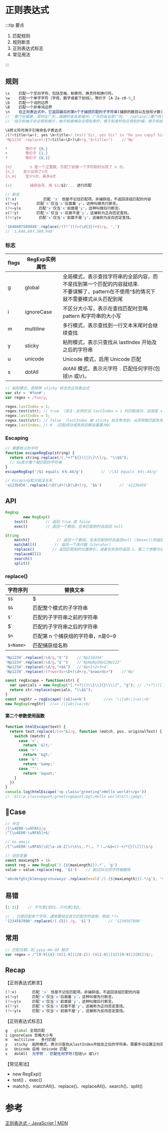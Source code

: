 # 正则表达式

:::tip 要点

1. 匹配规则
2. 规则断言
3. 正则表达式标志
4. 常见用法

:::

## 规则

```javascript
\s    匹配一个空白字符，包括空格、制表符、换页符和换行符。
\w    匹配一个单字字符（字母、数字或者下划线）。等价于 [A-Za-z0-9_]
\b    匹配一个词的边界
\B    匹配一个非单词边界
\n    在正则表达式中，它返回最后的第n个子捕获匹配的子字符串(捕获的数目以左括号计数)。
// '厦门在福建，深圳在广东。福建的省会是福州，广东的省会是广州。'.replace(/厦门在(.*?)，.*?\1的省会是(.*?)，.*/,'$2')
// '桔子和柚子杂交得到橙子，柚子和香橼杂交得到青柠，橙子和青柠杂交得到柠檬，橙子和桔子杂交得到柑子，橙子和柚子杂交得到葡萄柚'

\k转义符可用于引用命名子表达式
/(?<title>\w+), yes \k<title>/.test('Sir, yes Sir" in "Do you copy? Sir, yes Sir!')	//true
'Np1234'.replace(/(?<title>\D+)\d+/g,"$<title>")	//'Np'

*        等价于 {0,}
+        等价于 {1,}
?        等价于 {0,1}

{n}        n 是一个正整数，匹配了前面一个字符刚好出现了 n 次。
{n,}    至少出现了n次
{n,m}    至少n次，最多m次

(x)        捕获括号，用 $1/$2/... 进行匹配

// 断言
(?:x)            匹配 'x' 但是不记住匹配项。非捕获组，不返回该组匹配的内容
x(?=y)        匹配'x'仅当'x'后面着'y'，这种叫做先行断言。
(?<=y)x        匹配'x'仅当'x'前面是'y'，这种叫做后行断言。
x(?!y)        匹配'x'仅当'x'后面不是'y'，这被称为正向否定查找。
(?<!y)x        匹配'x'仅当'x'前面不是'y'，这被称为反向否定查找。
```

```js
'1646807589948'.replace(/(?!^)(?=(\d{3})+$)/g, ',')
// '1,646,807,589,948'
```

### 标志

| flags | **RegExp**实例属性 |                                                              |
| ----- | ------------------ | ------------------------------------------------------------ |
| g     | global             | 全局模式，表示查找字符串的全部内容，而不是找到第一个匹配的内容就结束.<br />不要误解了，pattern在不使用^$的情况下就不需要模式从头匹配到尾 |
| i     | ignoreCase         | 不区分大小写，表示在查找匹配时忽略 pattern 和字符串的大小写  |
| m     | multiline          | 多行模式，表示查找到一行文本末尾时会继续查找                 |
| y     | sticky             | 粘附模式，表示只查找从 lastIndex 开始及之后的字符串          |
| u     | unicode            | Unicode 模式，启用 Unicode 匹配                              |
| s     | dotAll             | dotAll 模式，表示元字符 `.` 匹配任何字符(包括\n 或\r)。      |

```js
// 粘附模式，使用带 sticky 标志的正则表达式
var str = '#foo#';
var regex = /foo/y;

regex.lastIndex = 1;
regex.test(str); // true （译注：此例仅当 lastIndex = 1 时匹配成功，这就是 sticky 的作用）
regex.lastIndex = 5;
regex.test(str); // false （lastIndex 被 sticky 标志考虑到，从而导致匹配失败）
regex.lastIndex; // 0 （匹配成功或失败后都会重置为0）
```

### Escaping

```js
// 需要转义的字符
function escapeRegExp(string) {
  return string.replace(/[.*+?^${}()|[\]\\]/g, "\\$&");
  // $&表示整个被匹配的字符串
}
escapeRegExp('/$1 equals ￥6.44/g')        // '/\$1 equals ￥6\.44/g'

// Escaping和分组没关系
'a123b456'.replace(/\D(\d+)\D(\d+)/g, '$&')        // 'a123b456'
```

## API

```javascript
RegExp 
		new RegExp()
    test()        // 返回 true 或 false
    exec()        // 返回一个数组，在未匹配到时会返回 null

String
    match()            // 返回一个数组，在未匹配到时会返回null（与exec()的返回结果一致！）
    matchAll()        // 返回一个迭代器（iterator）
    replace()        // 返回匹配到的位置索引，或者在失败时返回-1，第二个参数可以是个函数
    replaceAll()
    search()
    split()
```

### replace()

| 字符序列  | 替换文本                          |
| --------- | --------------------------------- |
| `$$`      | $                                 |
| `$&`      | 匹配整个模式的子字符串            |
| `$'`      | 匹配的子字符串之前的字符串        |
| $`        | 匹配的子字符串之后的字符串        |
| `$n`      | 匹配第 n 个捕获组的字符串，n是0~9 |
| `$<Name>` | 匹配捕获组名称                    |

```js
'Np1234'.replace(/\d/g,"$'")	//'Np234344'
'Np1234'.replace(/\d/g,"$`")	//'NpNpNp1Np12Np123'
'Np1234'.replace(/\d/g,"+$&")	//'Np+1+2+3+4'
'Np1234'.replace(/(?<words>\D+)\d+/g,"$<words>")	//'Np'
```

```js
const regEscape = function(str) {
  var specials = new RegExp("[.*+?|()\\[\\]{}\\\\]", "g"); // .*+?|()[]{}\
  return str.replace(specials, "\\$&");
}
const regStr = regEscape('[ab]=a+b')		//=> '\\[ab\\]=a\\+b'
new RegExp(regStr)	//=> /\[ab\]=a\+b/
```

#### 第二个参数使用函数

```js
function htmlEscape(text) {
  return text.replace(/[<>"&]/g, function (match, pos, originalText) {
    switch (match) {
      case '<':
        return '&lt;'
      case '>':
        return '&gt;'
      case '&':
        return '&amp;'
      case '"':
        return '&quot;'
    }
  })
}
console.log(htmlEscape('<p class="greeting">Hello world!</p>')) 
// '&lt;p class=&quot;greeting&quot;&gt;Hello world!&lt;/p&gt;'
```



## 🌰Case

```javascript
// 中文
/[\u4E00-\u9FA5]/g
/^[\u4E00-\u9FA5]+$/

// no emoji
/[^\u4E00-\u9FA5|\d|\a-zA-Z|\r\n\s,.?!，。？！…—&$=()-+/*{}[\]]|\s/g
```

```javascript
// 动态变量
const maxLength = 16
const reg = new RegExp(`(.{${maxLength}}).*`, 'g')
value = value.replace(reg, '$1')    // 超过16位的字符被删除

'abcdefghijklmnopqrstuvwxyz'.replace(eval(`/(.{${maxLength}}).*/g`), '$1')
```

## 易错

```JavaScript
[1-31]    // 不代表1到31，只代表1到3。

// . 只是匹配单个字符，通常要结合其它匹配字符使用，例如 *?+
'1234567890'.replace(/(.{5})./g, '$1')        // '1234567890'
```

## 常用

```js
// 匹配日期，如 yyyy-mm-dd 格式
var regex = /^[0-9]{4}-(0[1-9]|1[0-2])-(0[1-9]|[12][0-9]|3[01])$/;
```



## Recap

【正则表达式断言】

```js
(?:x)		匹配 'x' 但是不记住匹配项。非捕获组，不返回该组匹配的内容
x(?=y)		匹配'x'仅当'x'后面着'y'，这种叫做先行断言。
(?<=y)x		匹配'x'仅当'x'前面是'y'，这种叫做后行断言。
x(?!y)		匹配'x'仅当'x'后面不是'y'，这被称为正向否定查找。
(?<!y)x		匹配'x'仅当'x'前面不是'y'，这被称为反向否定查找。
```

【正则表达式标志】

```js
g	global 全局匹配
i ignoreCase 忽略大小写
m	multiline	多行匹配
y	sticky	粘附模式，表示只查找从lastIndex开始及之后的字符串，需要手动设置正则实例的lastIndex属性
u	Unicode	启用 Unicode 匹配
s	dotAll	元字符`.`匹配任何字符(包括\n 或\r)
```

【常见用法】

- new RegExp()
- test() 、exec()    
- match()、matchAll()、replace()、replaceAll()、search()、split()

# 参考

[正则表达式 - JavaScript | MDN](https://developer.mozilla.org/zh-CN/docs/Web/JavaScript/Guide/Regular_Expressions)

